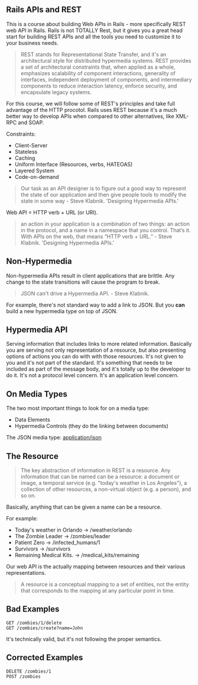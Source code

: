 ## Rails APIs and REST

This is a course about building Web APIs in Rails - more specifically REST web API in Rails.
Rails is not TOTALLY Rest, but it gives you a great head start for building REST APIs and all the tools you need to customize it to your business needs.

> REST stands for Representational State Transfer, and it's an architectural style for distributed hypermedia systems. REST provides a set of architectural constraints that, when applied as a whole, emphasizes scalability of component interactions, generality of interfaces, independent deployment of components, and intermediary components to reduce interaction latency, enforce security, and encapsulate legacy systems.

For this course, we will follow some of REST's principles and take full advantage of the HTTP procotol. Rails uses REST because it's a much better way to develop APIs when compared to other alternatives, like XML-RPC and SOAP.

Constraints:

  * Client-Server
  * Stateless
  * Caching
  * Uniform Interface (Resources, verbs, HATEOAS)
  * Layered System
  * Code-on-demand

> Our task as an API designer is to figure out a good way to represent the state of our application and then give people tools to modify the state in some way - Steve Klabnik. 'Designing Hypermedia APIs.'

Web API = HTTP verb + URL (or URI).

> an action in your application is a combination of two things: an action in the protocol, and a name in a namespace that you control. That’s it. With APIs on the web, that means “HTTP verb + URL.” - Steve Klabnik. 'Designing Hypermedia APIs.'

## Non-Hypermedia

Non-hypermedia APIs result in client applications that are brittle. Any change to the state transitions will cause the program to break.

> JSON can't drive a Hypermedia API. - Steve Klabnik.

For example, there's not standard way to add a link to JSON. But you **can** build a new hypermedia type on top of JSON.

## Hypermedia API

Serving information that includes links to more related information. Basically you are serving not only representation of a resource, but also presenting options of actions you can do with with those resources. It's not given to you and it's not part of the standard. It's something that needs to be included as part of the message body, and it's totally up to the developer to do it. It's not a protocol level concern. It's an application level concern.

## On Media Types

The two most important things to look for on a media type:

* Data Elements
* Hypermedia Controls (they do the linking between documents)

The JSON media type: [application/json](http://en.wikipedia.org/wiki/JSON#MIME_type)

## The Resource

> The key abstraction of information in REST is a resource. Any information that can be named can be a resource: a document or image, a temporal service (e.g. "today's weather in Los Angeles"), a collection of other resources, a non-virtual object (e.g. a person), and so on. 

Basically, anything that can be given a name can be a resource.

For example:

  * Today's weather in Orlando -> /weather/orlando
  * The Zombie Leader -> /zombies/leader
  * Patient Zero -> /infected_humans/1
  * Survivors -> /survivors
  * Remaining Medical Kits. -> /medical_kits/remaining

Our web API is the actually mapping between resources and their various representations.

> A resource is a conceptual mapping to a set of entities, not the entity that corresponds to the mapping at any particular point in time.

## Bad Examples

```
GET /zombies/1/delete
GET /zombies/create?name=John
```

It's technically valid, but it's not following the proper semantics.

## Corrected Examples

```
DELETE /zombies/1
POST /zombies
```
